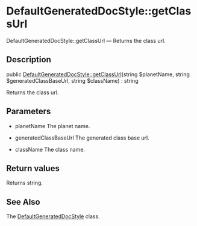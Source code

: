 DefaultGeneratedDocStyle::getClassUrl
================

DefaultGeneratedDocStyle::getClassUrl — Returns the class url.

Description
---------------


public [DefaultGeneratedDocStyle::getClassUrl](https://github.com/lingtalfi/DocTools/blob/master/doc/api/DocTools/GeneratedDocStyle/DefaultGeneratedDocStyle/getClassUrl.md)(string $planetName, string $generatedClassBaseUrl, string $className) : string




Returns the class url.




Parameters
--------------


- planetName
    The planet name.

- generatedClassBaseUrl
    The generated class base url.

- className
    The class name.


Return values
----------------

Returns string.









See Also
-----------

The [DefaultGeneratedDocStyle](https://github.com/lingtalfi/DocTools/blob/master/doc/api/DocTools/GeneratedDocStyle/DefaultGeneratedDocStyle.md) class.
